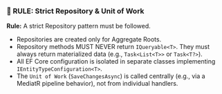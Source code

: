 ### 🎯 RULE: Strict Repository & Unit of Work

**Rule:** A strict Repository pattern must be followed.
*   Repositories are created only for Aggregate Roots.
*   Repository methods MUST NEVER return `IQueryable<T>`. They must always return materialized data (e.g., `Task<List<T>>` or `Task<T?>`).
*   All EF Core configuration is isolated in separate classes implementing `IEntityTypeConfiguration<T>`.
*   The `Unit of Work` (`SaveChangesAsync`) is called centrally (e.g., via a MediatR pipeline behavior), not from individual handlers.